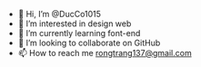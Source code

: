 - 👋 Hi, I’m @DucCo1015
- 👀 I’m interested in design web
- 🌱 I’m currently learning font-end
- 💞️ I’m looking to collaborate on GitHub 
- 📫 How to reach me rongtrang137@gmail.com

<!---
DucCo1015/DucCo1015 is a ✨ special ✨ repository because its `README.md` (this file) appears on your GitHub profile.
You can click the Preview link to take a look at your changes.
--->
